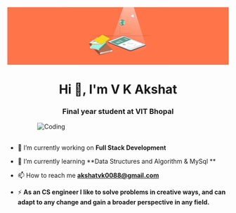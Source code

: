 <img align="center" alt="Designer and Developer" width="950" src="most-unique-reports-header.gif">
<h1 align="center">Hi 👋, I'm V K Akshat</h1>
<h3 align="center">Final year student at VIT Bhopal</h3>
<img align="right" alt="Coding" width="436" src="https://media.tenor.com/UttC4AITYR4AAAAd/full-stack-developer.gif">
<br><br>

- 🔭 I’m currently working on **Full Stack Development**

- 🌱 I’m currently learning **Data Structures and Algorithm & MySql **

- 📫 How to reach me **akshatvk0088@gmail.com**

- ⚡ **As an CS engineer I like to solve problems in creative ways, and can adapt to any change and gain a broader perspective in any field.**

